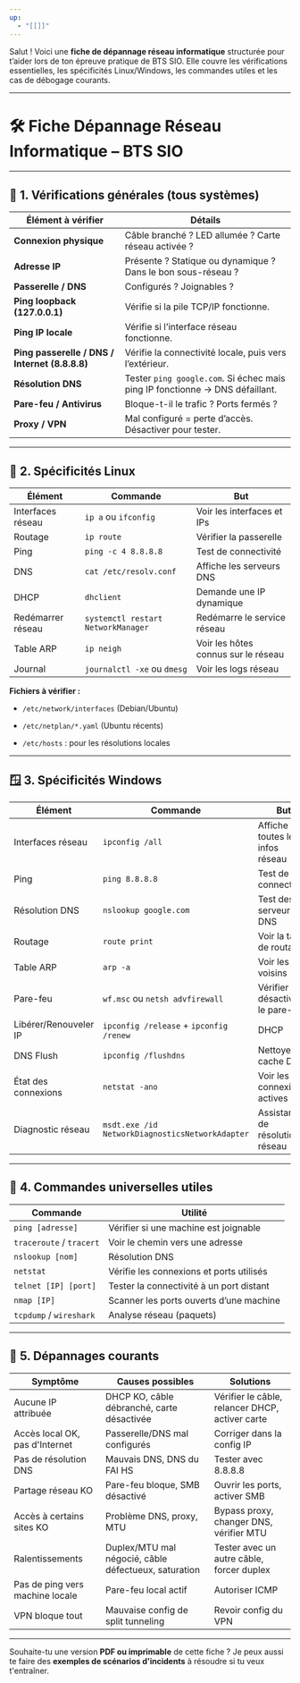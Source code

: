 ```yaml
---
up:
  - "[[]]"
---
```

Salut ! Voici une **fiche de dépannage réseau informatique** structurée pour t’aider lors de ton épreuve pratique de BTS SIO. Elle couvre les vérifications essentielles, les spécificités Linux/Windows, les commandes utiles et les cas de débogage courants.

---

# 🛠️ **Fiche Dépannage Réseau Informatique – BTS SIO**

---

## 🧩 1. Vérifications générales (tous systèmes)

|Élément à vérifier|Détails|
|---|---|
|**Connexion physique**|Câble branché ? LED allumée ? Carte réseau activée ?|
|**Adresse IP**|Présente ? Statique ou dynamique ? Dans le bon sous-réseau ?|
|**Passerelle / DNS**|Configurés ? Joignables ?|
|**Ping loopback (127.0.0.1)**|Vérifie si la pile TCP/IP fonctionne.|
|**Ping IP locale**|Vérifie si l’interface réseau fonctionne.|
|**Ping passerelle / DNS / Internet (8.8.8.8)**|Vérifie la connectivité locale, puis vers l’extérieur.|
|**Résolution DNS**|Tester `ping google.com`. Si échec mais ping IP fonctionne → DNS défaillant.|
|**Pare-feu / Antivirus**|Bloque-t-il le trafic ? Ports fermés ?|
|**Proxy / VPN**|Mal configuré = perte d’accès. Désactiver pour tester.|

---

## 🐧 2. Spécificités Linux

|Élément|Commande|But|
|---|---|---|
|Interfaces réseau|`ip a` ou `ifconfig`|Voir les interfaces et IPs|
|Routage|`ip route`|Vérifier la passerelle|
|Ping|`ping -c 4 8.8.8.8`|Test de connectivité|
|DNS|`cat /etc/resolv.conf`|Affiche les serveurs DNS|
|DHCP|`dhclient`|Demande une IP dynamique|
|Redémarrer réseau|`systemctl restart NetworkManager`|Redémarre le service réseau|
|Table ARP|`ip neigh`|Voir les hôtes connus sur le réseau|
|Journal|`journalctl -xe` ou `dmesg`|Voir les logs réseau|

**Fichiers à vérifier :**

- `/etc/network/interfaces` (Debian/Ubuntu)
    
- `/etc/netplan/*.yaml` (Ubuntu récents)
    
- `/etc/hosts` : pour les résolutions locales
    

---

## 🪟 3. Spécificités Windows

|Élément|Commande|But|
|---|---|---|
|Interfaces réseau|`ipconfig /all`|Affiche toutes les infos réseau|
|Ping|`ping 8.8.8.8`|Test de connectivité|
|Résolution DNS|`nslookup google.com`|Test des serveurs DNS|
|Routage|`route print`|Voir la table de routage|
|Table ARP|`arp -a`|Voir les voisins|
|Pare-feu|`wf.msc` ou `netsh advfirewall`|Vérifier ou désactiver le pare-feu|
|Libérer/Renouveler IP|`ipconfig /release` + `ipconfig /renew`|DHCP|
|DNS Flush|`ipconfig /flushdns`|Nettoyer le cache DNS|
|État des connexions|`netstat -ano`|Voir les connexions actives|
|Diagnostic réseau|`msdt.exe /id NetworkDiagnosticsNetworkAdapter`|Assistant de résolution réseau|

---

## 🔁 4. Commandes universelles utiles

|Commande|Utilité|
|---|---|
|`ping [adresse]`|Vérifier si une machine est joignable|
|`traceroute` / `tracert`|Voir le chemin vers une adresse|
|`nslookup [nom]`|Résolution DNS|
|`netstat`|Vérifie les connexions et ports utilisés|
|`telnet [IP] [port]`|Tester la connectivité à un port distant|
|`nmap [IP]`|Scanner les ports ouverts d’une machine|
|`tcpdump` / `wireshark`|Analyse réseau (paquets)|

---

## 🧪 5. Dépannages courants

|Symptôme|Causes possibles|Solutions|
|---|---|---|
|Aucune IP attribuée|DHCP KO, câble débranché, carte désactivée|Vérifier le câble, relancer DHCP, activer carte|
|Accès local OK, pas d'Internet|Passerelle/DNS mal configurés|Corriger dans la config IP|
|Pas de résolution DNS|Mauvais DNS, DNS du FAI HS|Tester avec 8.8.8.8|
|Partage réseau KO|Pare-feu bloque, SMB désactivé|Ouvrir les ports, activer SMB|
|Accès à certains sites KO|Problème DNS, proxy, MTU|Bypass proxy, changer DNS, vérifier MTU|
|Ralentissements|Duplex/MTU mal négocié, câble défectueux, saturation|Tester avec un autre câble, forcer duplex|
|Pas de ping vers machine locale|Pare-feu local actif|Autoriser ICMP|
|VPN bloque tout|Mauvaise config de split tunneling|Revoir config du VPN|

---

Souhaite-tu une version **PDF ou imprimable** de cette fiche ? Je peux aussi te faire des **exemples de scénarios d'incidents** à résoudre si tu veux t'entraîner.